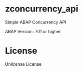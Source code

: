 # zconcurrency_api
Simple ABAP Сoncurrency API 

ABAP Version: 701 or higher

# License
Unlicense License
